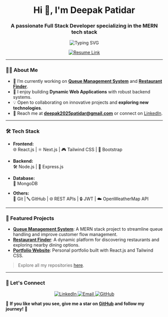 <h1 align="center">Hi 👋, I'm Deepak Patidar</h1>
<h3 align="center">A passionate Full Stack Developer specializing in the MERN tech stack</h3>
<p align="center">
  <img src="https://readme-typing-svg.herokuapp.com?font=Fira+Code&size=22&pause=1000&color=00ADB5&center=true&width=600&lines=Building+Dynamic+Applications+with+MERN;Fullstack+Developer+%7C+Problem+Solver;Crafting+Intuitive+UI%2FUX+Experiences!" alt="Typing SVG" />
</p>
<p align="center">
  <a href="https://drive.google.com/file/d/1EvyuCww1ctnigWg2GwplFCaMW43dfPTn/view?usp=sharing" target="_blank">
    <img src="https://img.shields.io/badge/Resume-Click%20Here-blue?style=for-the-badge&logo=readme&logoColor=white" alt="Resume Link"/>
  </a>
</p>

---

### 👨‍💻 About Me
- 🌱 I’m currently working on **[Queue Management System](https://github.com/Patidardeepak1/queue-management)** and **[Restaurant Finder](https://github.com/Patidardeepak1/restaurant-finder)**.
- 🚠 I enjoy building **Dynamic Web Applications** with robust backend systems.
- 💡 Open to collaborating on innovative projects and **exploring new technologies**.
- 📧 Reach me at **deepak2025patidar@gmail.com** or connect on [LinkedIn](https://www.linkedin.com/in/deepak-patidar-8a97a8253).

---

### 🛠 Tech Stack
- **Frontend:**  
  🌐 React.js | ⚛️ Next.js | 🎮 Tailwind CSS | 🎠 Bootstrap  

- **Backend:**  
  🛠 Node.js | 🚀 Express.js  

- **Database:**  
  🐄️ MongoDB  

- **Others:**  
  🧰 Git | 🔤 GitHub | 🌐 REST APIs | 🔒 JWT | ☁️ OpenWeatherMap API  

---



### 💁 Featured Projects
- **[Queue Management System](https://github.com/Patidardeepak1/queue-management)**: A MERN stack project to streamline queue handling and improve customer flow management.  
- **[Restaurant Finder](https://github.com/Patidardeepak1/restaurant-finder)**: A dynamic platform for discovering restaurants and exploring nearby dining options.  
- **[Portfolio Website](https://github.com/Patidardeepak1/personal-portfolio)**: Personal portfolio built with React.js and Tailwind CSS.  

> Explore all my repositories [here](https://github.com/Patidardeepak1?tab=repositories).

---

### 🤝 Let's Connect

<p align="center">
  <a href="https://www.linkedin.com/in/deepak-patidar-8a97a8253" target="_blank">
    <img src="https://img.shields.io/badge/LinkedIn-0077B5?style=for-the-badge&logo=linkedin&logoColor=white" alt="LinkedIn"/>
  </a>
  <a href="mailto:deepak2025patidar@gmial.com" target="_blank">
    <img src="https://img.shields.io/badge/Email-D14836?style=for-the-badge&logo=gmail&logoColor=white" alt="Email"/>
  </a>
  <a href="https://github.com/Patidardeepak1/Patidardeepak1" target="_blank">
    <img src="https://img.shields.io/badge/GitHub-181717?style=for-the-badge&logo=github&logoColor=white" alt="GitHub"/>
  </a>
</p>

🌟 **If you like what you see, give me a star on [GitHub](https://github.com/Patidardeepak1/Patidardeepak1) and follow my journey!** 🌟

<!--
**Patidardeepak1/Patidardeepak1** is a ✨ _special_ ✨ repository because its `README.md` (this file) appears on your GitHub profile.

Here are some ideas to get you started:

- 🔭 I’m currently working on ...
- 🌱 I’m currently learning ...
- 💯 I’m looking to collaborate on ...
- 😕 I’m looking for help with ...
- 💬 Ask me about ...
- 📧 How to reach me: ...
- 😇 Pronouns: ...
- ⚡ Fun fact: ...
-->
